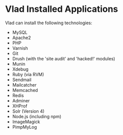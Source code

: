 # Vlad Installed Applications

Vlad can install the following technologies:

- MySQL
- Apache2
- PHP
- Varnish
- Git
- Drush (with the 'site audit' and 'hacked!' modules)
- Munin
- Xdebug
- Ruby (via RVM)
- Sendmail
- Mailcatcher
- Memcached
- Redis
- Adminer
- XHProf
- Solr (Version 4)
- Node.js (including npm)
- ImageMagick
- PimpMyLog